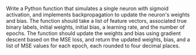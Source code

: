 Write a Python function that simulates a single neuron with sigmoid activation, and implements backpropagation to update the neuron's weights and bias. The function should take a list of feature vectors, associated true binary labels, initial weights, initial bias, a learning rate, and the number of epochs. The function should update the weights and bias using gradient descent based on the MSE loss, and return the updated weights, bias, and a list of MSE values for each epoch, each rounded to four decimal places.
